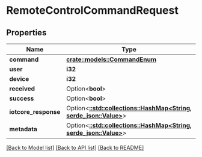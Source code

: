 # RemoteControlCommandRequest

## Properties

Name | Type | Description | Notes
------------ | ------------- | ------------- | -------------
**command** | [**crate::models::CommandEnum**](CommandEnum.md) |  | 
**user** | **i32** |  | 
**device** | **i32** |  | 
**received** | Option<**bool**> |  | [optional]
**success** | Option<**bool**> |  | [optional]
**iotcore_response** | Option<[**::std::collections::HashMap<String, serde_json::Value>**](serde_json::Value.md)> |  | [optional]
**metadata** | Option<[**::std::collections::HashMap<String, serde_json::Value>**](serde_json::Value.md)> |  | [optional]

[[Back to Model list]](../README.md#documentation-for-models) [[Back to API list]](../README.md#documentation-for-api-endpoints) [[Back to README]](../README.md)


